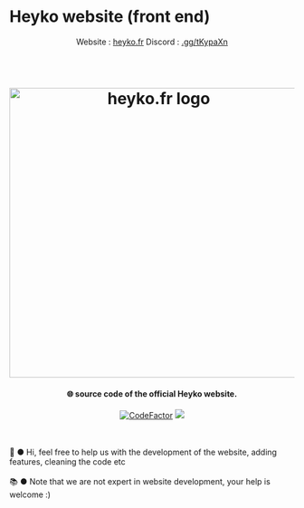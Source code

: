 # Heyko website (front end)

<p align="center">
Website : <a href="https://heyko.fr/">heyko.fr</a> Discord : <a href="https://discord.gg/tKypaXn">.gg/tKypaXn</a>
</p>

<h1 align="center">
  <br>
  <img src="https://heyko.fr/img/heyko.png" alt="heyko.fr logo" width="512">
  <br>
</h1>

<h4 align="center">🌐 source code of the official Heyko website.</h4>

<p align="center">
<a href="https://www.codefactor.io/repository/github/heyko-studio/heyko.fr"><img src="https://www.codefactor.io/repository/github/heyko-studio/heyko.fr/badge?s=f070eb6465e93f3e8f483111883e8538c66d3bc8" alt="CodeFactor" /></a>
    <a href="https://discord.gg/4Qk5kBT9UX" alt="discord">
        <img src="https://img.shields.io/discord/655099662424080384?label=chat&logo=discord"/>
    </a>
</p>
  <br><br>
  💖 ● Hi, feel free to help us with the development of the website, adding features, cleaning the code etc
  <br><br>
📚 ● Note that we are not expert in website development, your help is welcome :)
